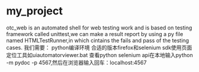 # my_project
otc_web is an automated shell for web testing work and is based on testing framework called unittest,we can make a result report by using a py file named HTMLTestRunner,in which cintains the fails and pass of the testing cases.
我们需要：
python编译环境
合适的版本firefox和selenium
sdk使用页面定位工具如uiautomatorviewer.bat
查看python selenium api在本地输入python -m pydoc -p 4567,然后在浏览器输入回车：localhost:4567
